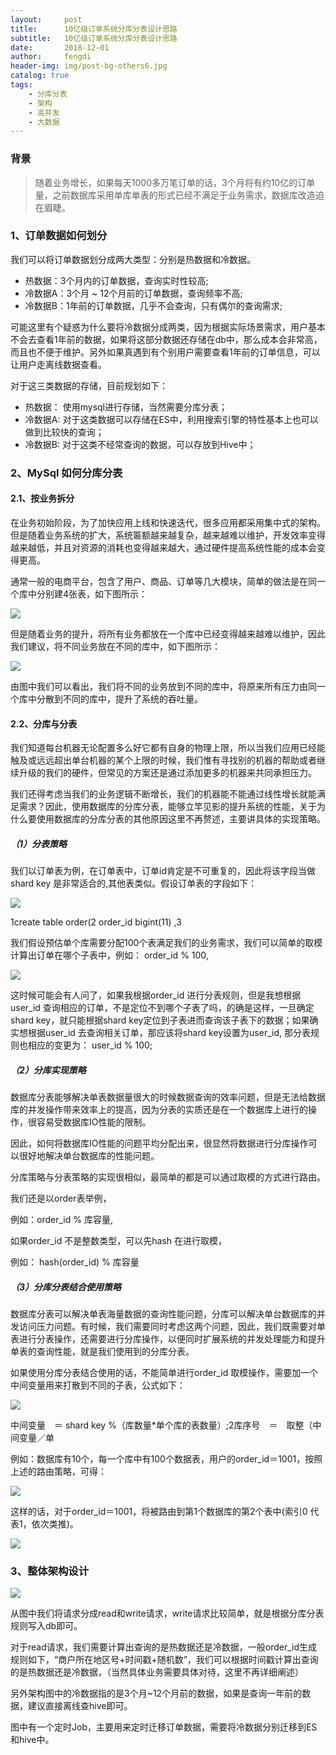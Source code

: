 ```yaml
---
layout:     post
title:      10亿级订单系统分库分表设计思路
subtitle:   10亿级订单系统分库分表设计思路
date:       2018-12-01
author:     fengdi
header-img: img/post-bg-others6.jpg
catalog: true
tags:
    - 分库分表
    - 架构
    - 高并发
    - 大数据
---
```


### 背景
>随着业务增长，如果每天1000多万笔订单的话，3个月将有约10亿的订单量，之前数据库采用单库单表的形式已经不满足于业务需求，数据库改造迫在眉睫。

### 1、订单数据如何划分

我们可以将订单数据划分成两大类型：分别是热数据和冷数据。

- 热数据：3个月内的订单数据，查询实时性较高;
- 冷数据A：3个月 ~ 12个月前的订单数据，查询频率不高;
- 冷数据B：1年前的订单数据，几乎不会查询，只有偶尔的查询需求;

可能这里有个疑惑为什么要将冷数据分成两类，因为根据实际场景需求，用户基本不会去查看1年前的数据，如果将这部分数据还存储在db中，那么成本会非常高，而且也不便于维护。另外如果真遇到有个别用户需要查看1年前的订单信息，可以让用户走离线数据查看。

对于这三类数据的存储，目前规划如下：

- 热数据： 使用mysql进行存储，当然需要分库分表；
- 冷数据A: 对于这类数据可以存储在ES中，利用搜索引擎的特性基本上也可以做到比较快的查询；
- 冷数据B: 对于这类不经常查询的数据，可以存放到Hive中；

### 2、MySql 如何分库分表

#### 2.1、按业务拆分

在业务初始阶段，为了加快应用上线和快速迭代，很多应用都采用集中式的架构。但是随着业务系统的扩大，系统匾额越来越复杂，越来越难以维护，开发效率变得越来越低，并且对资源的消耗也变得越来越大，通过硬件提高系统性能的成本会变得更高。

通常一般的电商平台，包含了用户、商品、订单等几大模块，简单的做法是在同一个库中分别建4张表，如下图所示：

![](//upload-images.jianshu.io/upload_images/12842279-b5f6c15524d23c93?imageMogr2/auto-orient/strip%7CimageView2/2/w/616/format/webp)

但是随着业务的提升，将所有业务都放在一个库中已经变得越来越难以维护，因此我们建议，将不同业务放在不同的库中，如下图所示：

![](//upload-images.jianshu.io/upload_images/12842279-fad6a5f84672b388?imageMogr2/auto-orient/strip%7CimageView2/2/w/624/format/webp)

由图中我们可以看出，我们将不同的业务放到不同的库中，将原来所有压力由同一个库中分散到不同的库中，提升了系统的吞吐量。

#### 2.2、分库与分表

我们知道每台机器无论配置多么好它都有自身的物理上限，所以当我们应用已经能触及或远远超出单台机器的某个上限的时候，我们惟有寻找别的机器的帮助或者继续升级的我们的硬件，但常见的方案还是通过添加更多的机器来共同承担压力。

我们还得考虑当我们的业务逻辑不断增长，我们的机器能不能通过线性增长就能满足需求？因此，使用数据库的分库分表，能够立竿见影的提升系统的性能，关于为什么要使用数据库的分库分表的其他原因这里不再赘述，主要讲具体的实现策略。

##### （1）分表策略

我们以订单表为例，在订单表中，订单id肯定是不可重复的，因此将该字段当做shard key 是非常适合的,其他表类似。假设订单表的字段如下：

![](//upload-images.jianshu.io/upload_images/12842279-8a9fa79e3c3ff784?imageMogr2/auto-orient/strip%7CimageView2/2/w/1000/format/webp)

1create table order(2 order_id bigint(11) ,3

我们假设预估单个库需要分配100个表满足我们的业务需求，我们可以简单的取模计算出订单在哪个子表中，例如： order_id % 100,

![](//upload-images.jianshu.io/upload_images/12842279-02e62b7ed3d3152f?imageMogr2/auto-orient/strip%7CimageView2/2/w/640/format/webp)

这时候可能会有人问了，如果我根据order_id 进行分表规则，但是我想根据user_id 查询相应的订单，不是定位不到哪个子表了吗，的确是这样，一旦确定shard key，就只能根据shard key定位到子表进而查询该子表下的数据；如果确实想根据user_id 去查询相关订单，那应该将shard key设置为user_id, 那分表规则也相应的变更为： user_id % 100;

##### （2）分库实现策略

数据库分表能够解决单表数据量很大的时候数据查询的效率问题，但是无法给数据库的并发操作带来效率上的提高，因为分表的实质还是在一个数据库上进行的操作，很容易受数据库IO性能的限制。

因此，如何将数据库IO性能的问题平均分配出来，很显然将数据进行分库操作可以很好地解决单台数据库的性能问题。

分库策略与分表策略的实现很相似，最简单的都是可以通过取模的方式进行路由。

我们还是以order表举例，

例如：order_id % 库容量,

如果order_id 不是整数类型，可以先hash 在进行取模，

例如： hash(order_id) % 库容量

##### （3）分库分表结合使用策略

数据库分表可以解决单表海量数据的查询性能问题，分库可以解决单台数据库的并发访问压力问题。有时候，我们需要同时考虑这两个问题，因此，我们既需要对单表进行分表操作，还需要进行分库操作，以便同时扩展系统的并发处理能力和提升单表的查询性能，就是我们使用到的分库分表。

如果使用分库分表结合使用的话，不能简单进行order_id 取模操作，需要加一个中间变量用来打散到不同的子表，公式如下：

![](//upload-images.jianshu.io/upload_images/12842279-80e5dca6f33ab116?imageMogr2/auto-orient/strip%7CimageView2/2/w/1000/format/webp)

中间变量　＝ shard key %（库数量*单个库的表数量）;2库序号　＝　取整（中间变量／单

例如：数据库有10个，每一个库中有100个数据表，用户的order_id＝1001，按照上述的路由策略，可得：

![](//upload-images.jianshu.io/upload_images/12842279-8798ddc64d60fecc?imageMogr2/auto-orient/strip%7CimageView2/2/w/697/format/webp)

这样的话，对于order_id＝1001，将被路由到第1个数据库的第2个表中(索引0 代表1，依次类推)。

![](//upload-images.jianshu.io/upload_images/12842279-8ce0a199a2c59ed6?imageMogr2/auto-orient/strip%7CimageView2/2/w/640/format/webp)

### 3、整体架构设计

![](//upload-images.jianshu.io/upload_images/12842279-238f61b8b1b0bda6?imageMogr2/auto-orient/strip%7CimageView2/2/w/640/format/webp)

从图中我们将请求分成read和write请求，write请求比较简单，就是根据分库分表规则写入db即可。

对于read请求，我们需要计算出查询的是热数据还是冷数据，一般order_id生成规则如下，“商户所在地区号+时间戳+随机数”，我们可以根据时间戳计算出查询的是热数据还是冷数据，（当然具体业务需要具体对待，这里不再详细阐述）

另外架构图中的冷数据指的是3个月~12个月前的数据，如果是查询一年前的数据，建议直接离线查hive即可。

图中有一个定时Job，主要用来定时迁移订单数据，需要将冷数据分别迁移到ES和hive中。




